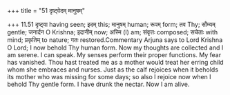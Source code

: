 +++
title = "51 दृष्ट्वेदम् मानुषम्"

+++
11.51 दृष्ट्वा having seen; इदम् this; मानुषम् human; रूपम् form; तव
Thy; सौम्यम् gentle; जनार्दन O Krishna; इदानीम् now; अस्मि (I) am;
संवृत्तः composed; सचेताः with mind; प्रकृतिम् to nature; गतः
restored.Commentary Arjuna says to Lord Krishna O Lord; I now behold Thy
human form. Now my thoughts are collected and I am serene. I can speak.
My senses perform their proper functions. My fear has vanished. Thou
hast treated me as a mother would treat her erring child whom she
embraces and nurses. Just as the calf rejoices when it beholds its
mother who was missing for some days; so also I rejoice now when I
behold Thy gentle form. I have drunk the nectar. Now I am alive.
